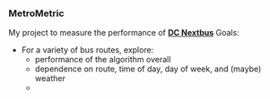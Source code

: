 ### MetroMetric

My project to measure the performance of [**DC Nextbus**](http://www.wmata.com/rider_tools/nextbus/arrivals.cfm)
Goals:
* For a variety of bus routes, explore:
  * performance of the algorithm overall
  * dependence on route, time of day, day of week, and (maybe) weather
  * 

